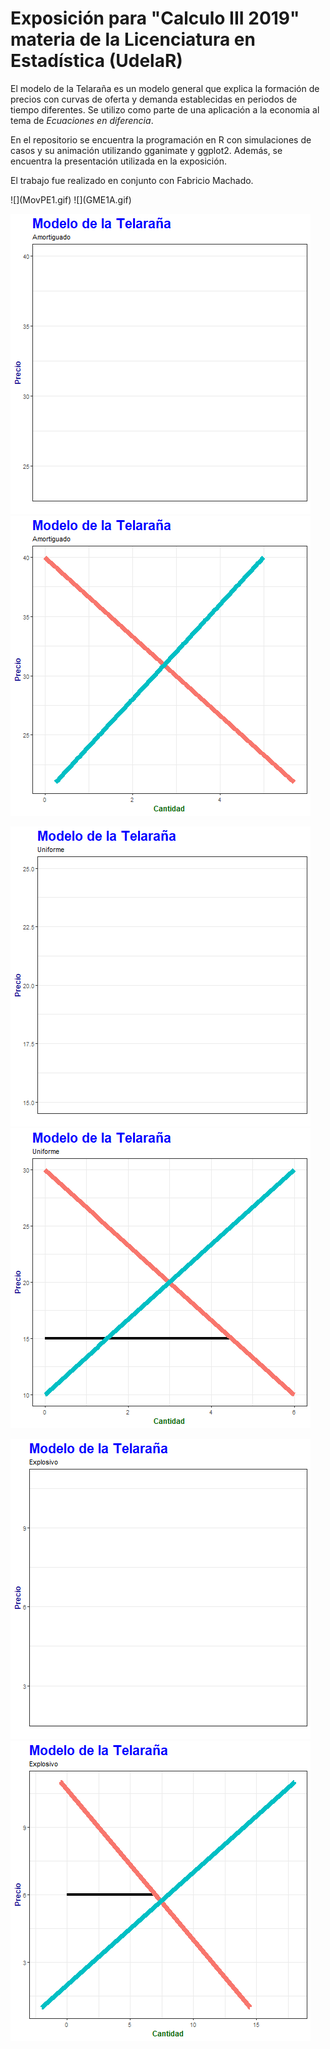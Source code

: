 # Exposición para "Calculo III 2019" materia de la Licenciatura en Estadística (UdelaR) 

El modelo de la Telaraña es un modelo general que explica la formación de precios con curvas de oferta y demanda establecidas en periodos de tiempo diferentes.
Se utilizo como parte de una aplicación a la economia al tema de *Ecuaciones en diferencia*. 

En el repositorio se encuentra la programación en R con simulaciones de casos y su animación utilizando gganimate y ggplot2. Además, se encuentra la presentación utilizada en la exposición.

El trabajo fue realizado en conjunto con Fabricio Machado.

<p> ![](MovPE1.gif) ![](GME1A.gif)</p>

<p> <img src="MovPE1.gif"> <img src="GME1A.gif"> </p>



![](MovPE2.gif)
![](GME2A.gif)

![](MovPE3.gif)
![](GME3A.gif)


